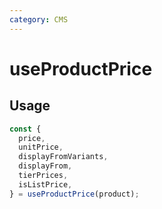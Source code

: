 ```yaml
---
category: CMS
---
```


# useProductPrice

<!-- PLACEHOLDER_DESCRIPTION -->

## Usage

```ts
const {
  price,
  unitPrice,
  displayFromVariants,
  displayFrom,
  tierPrices,
  isListPrice,
} = useProductPrice(product);
```

